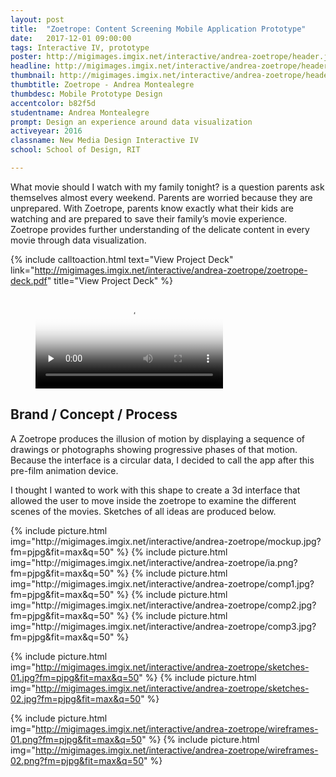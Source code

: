 ```yaml
---
layout: post
title:  "Zoetrope: Content Screening Mobile Application Prototype"
date:   2017-12-01 09:00:00
tags: Interactive IV, prototype
poster: http://migimages.imgix.net/interactive/andrea-zoetrope/header.jpg
headline: http://migimages.imgix.net/interactive/andrea-zoetrope/header.jpg?fm=pjpg&h=400&fit=crop&crop=fp&fp-y=.46&auto=format
thumbnail: http://migimages.imgix.net/interactive/andrea-zoetrope/header.jpg?fit=crop&fm=pjpg&q=85&chromasub=444
thumbtitle: Zoetrope - Andrea Montealegre
thumbdesc: Mobile Prototype Design
accentcolor: b82f5d
studentname: Andrea Montealegre
prompt: Design an experience around data visualization
activeyear: 2016
classname: New Media Design Interactive IV
school: School of Design, RIT

---
```


<section>
<p>What movie should I watch with my family tonight? is a question parents ask themselves almost every weekend. Parents are worried because they are unprepared. With Zoetrope, parents know exactly what their kids are watching and are prepared to save their family’s movie experience. Zoetrope provides further understanding of the delicate content in every movie through data visualization.</p>

{% include calltoaction.html text="View Project Deck" link="http://migimages.imgix.net/interactive/andrea-zoetrope/zoetrope-deck.pdf" title="View Project Deck" %}

<figure class="fullsize">
<video preload="none" poster="{{ page.poster }}?fm=pjpg&w=1074&h=604&fit=crop&blend=dd{{ page.accentcolor }}&bm=normal&sat=-100&q=50" playsinline autoplay controls loop src="http://students.miguelcardona.com/media/zoetrope/main.mp4">
	<source src="http://students.miguelcardona.com/media/zoetrope/main.mp4" type="video/mp4">
</video>
</figure>

<h2>Brand / Concept / Process</h2>
<p>A Zoetrope produces the illusion of motion by displaying a sequence of drawings or photographs showing progressive phases of that motion. Because the interface is a circular data, I decided to call the app after this pre-film animation device.</p>

<p>I thought I wanted to work with this shape to create a 3d interface that allowed the user to move inside the zoetrope to examine the different scenes of the movies. Sketches of all ideas are produced below.</p>
{% include picture.html img="http://migimages.imgix.net/interactive/andrea-zoetrope/mockup.jpg?fm=pjpg&fit=max&q=50" %}
{% include picture.html img="http://migimages.imgix.net/interactive/andrea-zoetrope/ia.png?fm=pjpg&fit=max&q=50" %}
{% include picture.html img="http://migimages.imgix.net/interactive/andrea-zoetrope/comp1.jpg?fm=pjpg&fit=max&q=50" %}
{% include picture.html img="http://migimages.imgix.net/interactive/andrea-zoetrope/comp2.jpg?fm=pjpg&fit=max&q=50" %}
{% include picture.html img="http://migimages.imgix.net/interactive/andrea-zoetrope/comp3.jpg?fm=pjpg&fit=max&q=50" %}

{% include picture.html img="http://migimages.imgix.net/interactive/andrea-zoetrope/sketches-01.jpg?fm=pjpg&fit=max&q=50" %}
{% include picture.html img="http://migimages.imgix.net/interactive/andrea-zoetrope/sketches-02.jpg?fm=pjpg&fit=max&q=50" %}

{% include picture.html img="http://migimages.imgix.net/interactive/andrea-zoetrope/wireframes-01.png?fm=pjpg&fit=max&q=50" %}
{% include picture.html img="http://migimages.imgix.net/interactive/andrea-zoetrope/wireframes-02.png?fm=pjpg&fit=max&q=50" %}


